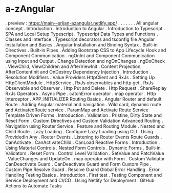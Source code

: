 # a-zAngular
.
preview : https://main--srijan-azangular.netlify.app/ 
.
.
.
.
.
.
.
All angular concept
.
Introduction
.    Introduction to Angular
.    Introduction to Typescript
.    SPA and Local Setup
Typescript
.     Typescript Data Types and Functions
.     Classes and Interface
.     Typescript decorators and tsconfig file
Angular Installation and Basics
.     Angular Installation and Binding Syntax
.     Built-in Directives
.     Built-in Pipes
.     Adding Bootstrap CSS to App
Lifecycle Hook and Component Communication
.     ngOnInt and Component Communication using Input and Output
.     Change Detection and ngOnChanges
.     ngDoCheck
.     ViewChild, ViewChildren and AfterViewInit
.     Content Projection, AfterContentInit and OnDestroy
Dependency Injection
.     Introduction
.     Resolution Modifiers
.     Value Providers
HttpClient and RxJs
.     Setting Up HttpClientModule
.     HttpService , RxJs observables and http get
.     RxJs Observable and Observer
.     Http Put and Delete
.     Http Request
.     ShareReplay RxJs Operators
.     Async Pipe
.     catchError operator
.     map operator
.     Http Interceptor
.     APP_INITIALIZER
Routing Basics
.     Angular Router and default Route
.     Adding Angular material and navigation
.     Wild card, dynamic route and ActivatedRoute service
.     ParamMap and Activate Route Service
Template Driven Forms
.     Introduction
.     Validation
.     Pristine, Dirty State and Reset Form
.     Custom Directives and Custom Validation
Advanced Routing
.     Navigation using Router Service
.     Feature and Routing Module
.     Nested and Child Route
.     Lazy Loading
.     Configure Lazy Loading using CLI
.     Using ProvidedIn Any
.     Router Events
.     Listening to Router Events
Route Guards
.     CanActivate
.     CanActivateChild
.     CanLoad
Reactive Forms
.     Introduction
.     Using Material Controls
.     Nested Form Controls
.     Dynamic Forms
.     Built-in Validators
.     Reset Form
.     Control Level Validation
.     SetValue and PatchValue
.     ValueChanges and UpdateOn
.     map operator with Form
.     Custom Validator
CanDeactivate Guard
.     CanDeactivate Guard and Form
Custom Pipe
.     Custom Pipe
Resolve Guard
.     Resolve Guard
Global Error Handling
.     Error Handling
Testing Basics
.     Introduction
.     First test
.     Testing Component and Service
Deployment and CI/CD
.     Using Netlify for Deployment
.     GitHub Actions to Automate Tasks
